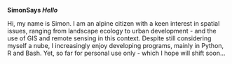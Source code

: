 __SimonSays _Hello___ 

Hi, my name is Simon. I am an alpine citizen with a keen interest in spatial issues, ranging from landscape ecology to urban development - and the use of GIS and remote sensing in this context.
Despite still considering myself a nube, I increasingly enjoy developing programs, mainly in Python, R and Bash. Yet, so far for personal use only - which I hope will shift soon...

<!---
simonsaysenjoy/simonsaysenjoy is a ✨ special ✨ repository because its `README.md` (this file) appears on your GitHub profile.
You can click the Preview link to take a look at your changes.
--->
